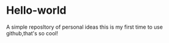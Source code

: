 # Hello-world
A simple reposltory  of personal ideas
  this is my first time to use github,that's so cool!
